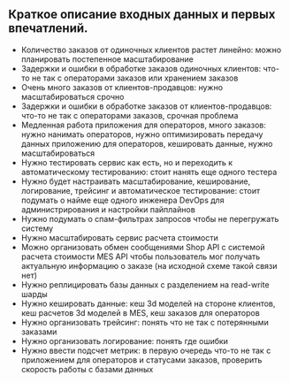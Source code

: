 ## Краткое описание входных данных и первых впечатлений.
- Количество заказов от одиночных клиентов растет линейно: можно планировать постепенное масштабирование
- Задержки и ошибки в обработке заказов одиночных клиентов: что-то не так с операторами заказов или хранением заказов
- Очень много заказов от клиентов-продавцов: нужно масштабироваться срочно
- Задержки и ошибки в обработке заказов от клиентов-продавцов: что-то не так с операторами заказов, срочная проблема
- Медленная работа приложения для операторов, много заказов: нужно нанимать операторов, нужно оптимизировать передачу данных приложению для операторов, кешировать данные, нужно масштабироваться
- Нужно тестировать сервис как есть, но и переходить к автоматическому тестированию: стоит нанять еще одного тестера
- Нужно будет настраивать масштабирование, кеширование, логирование, трейсинг и автоматическое тестирование: стоит подумать о найме еще одного инженера DevOps для администрирования и настройки пайплайнов
- Нужно подумать о спам-фильтрах запросов чтобы не перегружать систему
- Нужно масштабировать сервис расчета стоимости
- Можно организовать обмен сообщениями Shop API с системой расчета стоимости MES API чтобы пользователь мог получать актуальную информацию о заказе (на исходной схеме такой связи нет)
- Нужно реплицировать базы данных с разделением на read-write шарды
- Нужно кешировать данные: кеш 3d моделей на стороне клиентов, кеш расчетов  3d моделей в MES, кеш заказов для операторов
- Нужно организовать трейсинг: понять что не так с потерянными заказами
- Нужно организовать логирование: понять где ошибки
- Нужно ввести подсчет метрик: в первую очередь что-то не так с приложением для операторов и статусами заказов, проверить скорость работы с базами данных
